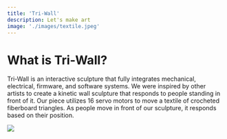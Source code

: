 ```yaml
---
title: 'Tri-Wall'
description: Let's make art
image: './images/textile.jpeg'
---
```


# What is Tri-Wall? 
Tri-Wall is an interactive sculpture that fully integrates mechanical, electrical, firmware, and software systems. We were inspired by other artists to create a kinetic wall sculpture that responds to people standing in front of it. Our piece utilizes 16 servo motors to move a textile of crocheted fiberboard triangles. As people move in front of our sculpture, it responds based on their position.

![](/images/demo-day(2).gif)
